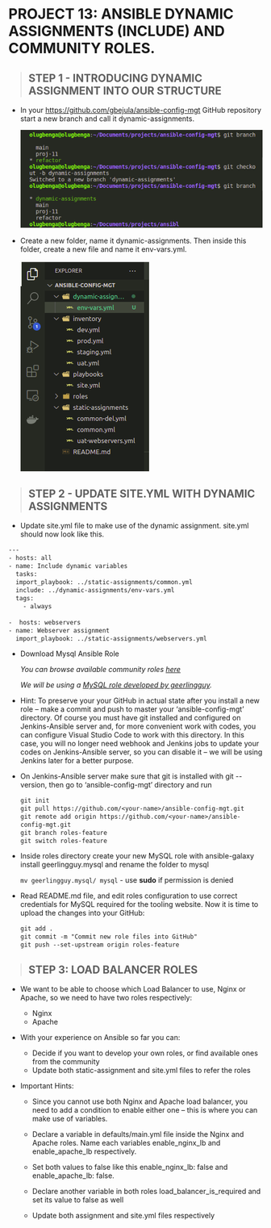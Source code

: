 # PROJECT 13: ANSIBLE DYNAMIC ASSIGNMENTS (INCLUDE) AND COMMUNITY ROLES.

> ## STEP 1 - INTRODUCING DYNAMIC ASSIGNMENT INTO OUR STRUCTURE

- In your https://github.com/gbejula/ansible-config-mgt GitHub repository start a new branch and call it dynamic-assignments.

  ![new branch](images/project-13/new-branch.png)

- Create a new folder, name it dynamic-assignments. Then inside this folder, create a new file and name it env-vars.yml.

  ![dynamic image](images/project-13/file-structure.png)

> ## STEP 2 - UPDATE SITE.YML WITH DYNAMIC ASSIGNMENTS

- Update site.yml file to make use of the dynamic assignment. site.yml should now look like this.

```
---
- hosts: all
- name: Include dynamic variables
  tasks:
  import_playbook: ../static-assignments/common.yml
  include: ../dynamic-assignments/env-vars.yml
  tags:
    - always

-  hosts: webservers
- name: Webserver assignment
  import_playbook: ../static-assignments/webservers.yml
```

- Download Mysql Ansible Role

  _You can browse available community roles [here](https://galaxy.ansible.com/home)_

  _We will be using a [MySQL role developed by geerlingguy](https://galaxy.ansible.com/geerlinggy/mysql)._

- Hint: To preserve your your GitHub in actual state after you install a new role – make a commit and push to master your ‘ansible-config-mgt’ directory. Of course you must have git installed and configured on Jenkins-Ansible server and, for more convenient work with codes, you can configure Visual Studio Code to work with this directory. In this case, you will no longer need webhook and Jenkins jobs to update your codes on Jenkins-Ansible server, so you can disable it – we will be using Jenkins later for a better purpose.

- On Jenkins-Ansible server make sure that git is installed with git --version, then go to ‘ansible-config-mgt’ directory and run

  ```
  git init
  git pull https://github.com/<your-name>/ansible-config-mgt.git
  git remote add origin https://github.com/<your-name>/ansible-config-mgt.git
  git branch roles-feature
  git switch roles-feature
  ```

- Inside roles directory create your new MySQL role with ansible-galaxy install geerlingguy.mysql and rename the folder to mysql

  `mv geerlingguy.mysql/ mysql` - use **sudo** if permission is denied

- Read README.md file, and edit roles configuration to use correct credentials for MySQL required for the tooling website.
  Now it is time to upload the changes into your GitHub:

  ```
  git add .
  git commit -m "Commit new role files into GitHub"
  git push --set-upstream origin roles-feature
  ```

> ## STEP 3: LOAD BALANCER ROLES

- We want to be able to choose which Load Balancer to use, Nginx or Apache, so we need to have two roles respectively:

  - Nginx
  - Apache

- With your experience on Ansible so far you can:

  - Decide if you want to develop your own roles, or find available ones from the community
  - Update both static-assignment and site.yml files to refer the roles

- Important Hints:

  - Since you cannot use both Nginx and Apache load balancer, you need to add a condition to enable either one – this is where you can make use of variables.

  - Declare a variable in defaults/main.yml file inside the Nginx and Apache roles. Name each variables enable_nginx_lb and enable_apache_lb respectively.

  - Set both values to false like this enable_nginx_lb: false and enable_apache_lb: false.

  - Declare another variable in both roles load_balancer_is_required and set its value to false as well

  - Update both assignment and site.yml files respectively
